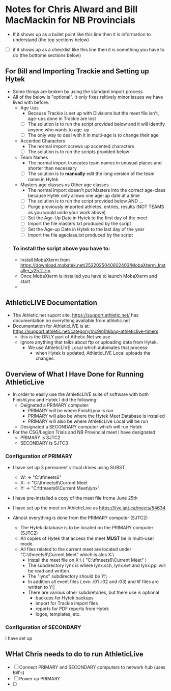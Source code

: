 # Notes for Chris Alward and Bill MacMackin for NB Provincials
- If it shows up as a bullet point like this line then it is information to understand (the top sections below)
- [ ] if it shows up as a checklist like this line then it is something you have to do (the bottome sections below)

## For Bill and Importing Trackie and Setting up Hytek
- Some things are broken by using the standard import process.
- All of the below is "optional". It only fixes reltively minor issues we have lived with before.
  - Age Ups
    - Because Trackie is set up with Divisions but the meet file isn't, age-ups done in Trackie are lost
    - [ ] The solution is to run the script provided below and it will identify anyone who wants to age-up
    - [ ] The only way to deal with it in multi-age is to change their age
  - Accented Characters
    - The normal import screws up accented characters
    - [ ] The solution is to run the scripts provided below
  - Team Names
    - The normal import truncates team names in unusual places and shorter than necessary
    - [ ] The solution is to **manually** edit the long version of the team name in Hytek  
  - Masters age classes vs Other age classes
    - The normal import doesn't put Masters into the correct age-class because Hytek only allows one age-up date at a time
    - [ ] The solution is to run the script provided below AND ...
    - [ ] Purge previously imported athletes, entries, results (NOT TEAMS as you would undo your work above)
    - [ ] Set the Age-Up Date in Hytek to the first day of the meet
    - [ ] Import the file masters.txt produced by the script
    - [ ] Set the Age-up Date in Hytek to the last day of the year
    - [ ] Import the file ageclass.txt produced by the script

  ### To install the script above you have to:
  - Install MobaXterm from https://download.mobatek.net/2522025040602403/MobaXterm_Installer_v25.2.zip
  - Once MobaXterm is installed you have to launch MobaXterm and start
  - 
 

## AthleticLIVE Documentation
- The Athletic.net suport site, https://support.athletic.net/ has documentation on everything available from athletic.net
- Documentation for AthleticLIVE is at: https://support.athletic.net/category/mc9m1hkboq-athleticlive-timers
  - this is the ONLY part of Athetic.Net we use  
  - ignore anything that talks about ftp or uploading data from Hytek.
    - We use AthleticLIVE Local which automates that process:
      - when Hytek is updated, AthleticLIVE Local uploads the changes.

## Overview of What I Have Done for Running AthleticLive
- In order to easily use the AthleticLIVE suite of software with both FinishLynx and Hytek I did the following:
  - Deignated a PRIMARY computer:
    - PRIMARY will be where FinishLynx is run
    - PRIMARY will also be where the Hytek Meet Database is installed
    - PRIMARY will also be where AthleticLive Local will be run
  - Designated a SECONDARY computer which will run Hytek
- For the CSG/Legion Trials and NB Provincial meet I have designated:
  - PRIMARY is SJTC2
  - SECONDARY is SJTC3

### Configuration of PRIMARY
- I have set up 3 permanent virtual drives using SUBST
  - W:  ->  "C:\tfmeets6"
  - X:  ->  "C:\tfmeets6\Current Meet
  - Y:  ->  "C:\tfmeets6\Current Meet\lynx"
- I have pre-installed a copy of the meet file frome June 25th
- I have set up the meet on AthleticLive as https://live.iatt.ca/meets/54634

- Almost everything is done from the PRIMARY computer (SJTC2)
  - The Hytek database is to be located on the PRIMARY computer (SJTC2)
  - All copies of Hytek that access the meet **MUST** be in multi-user mode.
  - All files related to the current meet are located under "C:\tfmeets6\Current Meet" which is alos X:\
    - Install the meet file on X:\  ( "C:\tfmeets6\Current Meet" )
    - The subdirectory lynx is where lynx.sch, lynx.evt and lynx.ppl will be read and written
    - The "lynx" subdirectory should be Y:\
    - In addition all event files (.evn .i01 .i02 and i03) and lif files are written to Y:|
    - There are various other subdiretories, but there use is optional
      - backups for Hytek backups
      - import for Trackie import files
      - reports for PDF reports from Hytek
      - logos, templates, etc.

### Configuration of SECONDARY
I have set up 


## WHat Chris needs to do to run AthleticLive
- [ ] Connect PRIMARY and SECONDARY computers to network hub (uses Bill's)
- [ ] Power up PRIMARY
- [ ] 
  
